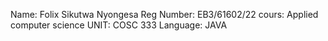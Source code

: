 Name: Folix Sikutwa Nyongesa 
Reg Number: EB3/61602/22
cours: Applied computer science 
UNIT: COSC 333
Language: JAVA
